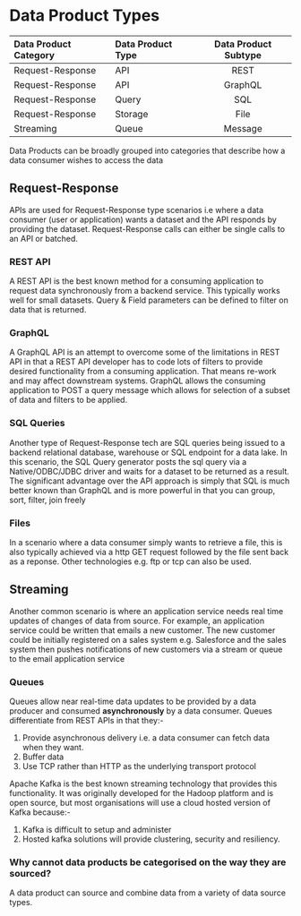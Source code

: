 # Data Product Types

| Data Product Category | Data Product Type | Data Product Subtype | 
|:----------------------|:------------------|:--------------------:|
| Request-Response      | API               |         REST         |
| Request-Response      | API               |       GraphQL        |
| Request-Response      | Query             |         SQL          |
| Request-Response      | Storage           |         File         |
| Streaming             | Queue             |       Message        |  


Data Products can be broadly grouped into categories that describe how a data consumer wishes to access the data

## Request-Response
APIs are used for Request-Response type scenarios 
i.e where a data consumer (user or application) wants a dataset and the API responds by providing the dataset.
Request-Response calls can either be single calls to an API or batched.

### REST API
A REST API is the best known method for a consuming application to request data synchronously from a backend service.
This typically works well for small datasets. Query & Field parameters can be defined to filter on data that is returned.

### GraphQL
A GraphQL API is an attempt to overcome some of the limitations in REST API in that a REST API developer has to code lots of filters to provide 
desired functionality from a consuming application. That means re-work and may affect downstream systems. 
GraphQL allows the consuming application to POST a query message which allows for selection of a subset of data and filters to be applied.

### SQL Queries
Another type of Request-Response tech are SQL queries being issued to a backend relational database, warehouse or SQL endpoint for a data lake. 
In this scenario, the SQL Query generator posts the sql query via a Native/ODBC/JDBC driver and waits for a dataset to be returned as a result.
The significant advantage over the API approach is simply that SQL is much better known than GraphQL and is more powerful in that you can group, sort, filter, join freely

### Files
In a scenario where a data consumer simply wants to retrieve a file, this is also typically achieved via a http GET request followed by the file sent back as a reponse. Other technologies e.g. ftp or tcp can also be used. 

## Streaming
Another common scenario is where an application service needs real time updates of changes of data from source. 
For example, an application service could be written that emails a new customer. 
The new customer could be initially registered on a sales system e.g. Salesforce 
and the sales system then pushes notifications of new customers via a stream or queue to the email application service

### Queues
Queues allow near real-time data updates to be provided by a data producer and consumed <strong>asynchronously</strong> by a data consumer. 
Queues differentiate from REST APIs in that they:-
1. Provide asynchronous delivery i.e. a data consumer can fetch data when they want.
2. Buffer data
3. Use TCP rather than HTTP as the underlying transport protocol

Apache Kafka is the best known streaming technology that provides this functionality. 
It was originally developed for the Hadoop platform and is open source, but most organisations will use a cloud hosted version of Kafka because:-
1. Kafka is difficult to setup and administer
2. Hosted kafka solutions will provide clustering, security and resiliency.

### Why cannot data products be categorised on the way they are sourced?
A data product can source and combine data from a variety of data source types. 